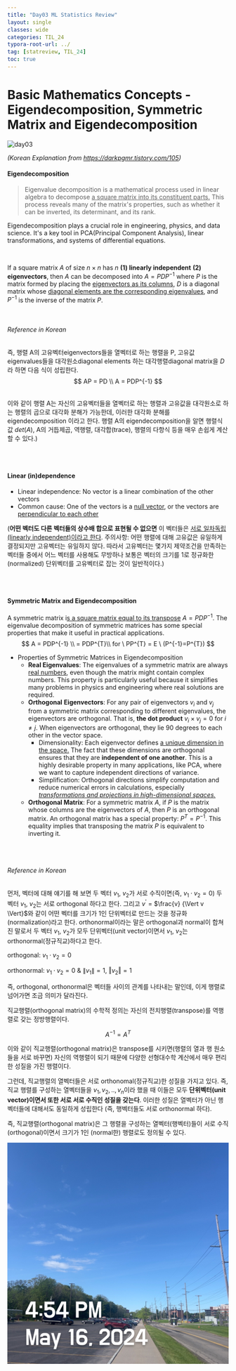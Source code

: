 ```yaml
---
title: "Day03 ML Statistics Review"
layout: single
classes: wide
categories: TIL_24
typora-root-url: ../
tag: [statreview, TIL_24]
toc: true
---
```


# Basic Mathematics Concepts - Eigendecomposition, Symmetric Matrix and Eigendecomposition

<img src="/blog/images/2024-05-16-TIL24_Day3/360F2DDF-9B34-4EE4-8A79-D4802F54D179.jpeg" alt="day03">



*(Korean Explanation from https://darkpgmr.tistory.com/105)*

#### Eigendecomposition

> Eigenvalue decomposition is a mathematical process used in linear algebra to decompose <u>a square matrix into its constituent parts.</u> This process reveals many of the matrix's properties, such as whether it can be inverted, its determinant, and its rank. 

Eigendecomposition plays a crucial role in engineering, physics, and data science. It's a key tool in PCA(Principal Component Analysis), linear transformations, and systems of differential equations. 

<br>

If a square matrix $A$ of size $n \times n$ has $n$ **(1) linearly independent** **(2) eigenvectors**, then $A$ can be decomposed into $A= PDP^{-1}$ where $P$ is the matrix formed by placing the <u>eigenvectors as its columns</u>, $D$ is a diagonal matrix whose <u>diagonal elements are the corresponding eigenvalues</u>, and $P^{-1}$ is the inverse of the matrix $P$.

<br>

###### *Reference in Korean*

즉, 행렬 A의 고유벡터eigenvectors들을 열벡터로 하는 행렬을 P, 고유값eigenvalues들을 대각원소diagonal elements 하는 대각행렬diagonal matrix을 $D$라 하면 다음 식이 성립한다. <br>
$$
AP = PD \\
A = PDP^{-1}
$$

<br>이와 같이 행렬 A는 자신의 고유벡터들을 열벡터로 하는 행렬과 고유값을 대각원소로 하는 행렬의 곱으로 대각화 분해가 가능한데, 이러한 대각화 분해를 eigendecomposition 이라고 한다. 행렬 A의 eigendecomposition을 알면 행렬식 값 $det(A)$, A의 거듭제곱, 역행렬, 대각합(trace), 행렬의 다항식 등을 매우 손쉽게 계산할 수 있다.)

<br><br>

#### **Linear (in)dependence**

- Linear independence: No vector is a linear combination of the other vectors
- Common cause: One of the vectors is a <u>null vector</u>, or the vectors are <u>perpendicular to each other</u> <br>

(**어떤 벡터도 다른 벡터들의 상수배 합으로 표현될 수 없으면** 이 벡터들은 <u>서로 일차독립(linearly independent)이라고 한다</u>. 주의사항: 어떤 행렬에 대해 고유값은 유일하게 결정되지만 고유벡터는 유일하지 않다. 따라서 고유벡터는 몇가지 제약조건을 만족하는 벡터들 중에서 어느 벡터를 사용해도 무방하나 보통은 벡터의 크기를 1로 정규화한(normalized) 단위벡터를 고유벡터로 잡는 것이 일반적이다.)

<br><br>

#### **Symmetric Matrix and Eigendecomposition**

A symmetric matrix i<u>s a square matrix equal to its transpose</u> $A = PDP^{-1}$​. The eigenvalue decomposition of symmetric matrices has some special properties that make it useful in practical applications. 
$$
A = PDP^{-1}  \\
  = PDP^{T}\\
for \ PP^{T} = E \ (P^{-1}=P^{T})
$$




- Properties of Symmetric Matrices in Eigendecomposition
  - **Real Eigenvalues**: The eigenvalues of a symmetric matrix are always <u>real numbers</u>, even though the matrix might contain complex numbers. This property is particularly useful because it simplifies many problems in physics and engineering where real solutions are required.
  - **Orthogonal** **Eigenvectors**: For any pair of eigenvectors $v_i$ and $v_j$ from a symmetric matrix corresponding to different eigenvalues, the eigenvectors are orthogonal. That is, **the dot product** $v_i \times v_j = 0$ for $i \neq j$​.  When eigenvectors are orthogonal, they lie 90 degrees to each other in the vector space. 
    - Dimensionality: Each eigenvector defines <u>a unique dimension in the space.</u> The fact that these dimensions are orthogonal ensures that they are **independent of one another**. This is a highly desirable property in many applications, like PCA, where we want to capture independent directions of variance.
    - Simplification: Orthogonal directions simplify computation and reduce numerical errors in calculations, especially <u>*transformations and projections in high-dimensional spaces.*</u>
  - **Orthogonal Matrix**: For a symmetric matrix $A$, if $P$ is the matrix whose columns are the eigenvectors of $A$, then $P$ is an orthogonal matrix. An orthogonal matrix has a special property: $P^T = P^{-1}$. This equality implies that transposing the matrix $P$​ is equivalent to inverting it.

<br><br>

###### *Reference in Korean*

먼저, 벡터에 대해 얘기를 해 보면 두 벡터 $v_1$, $v_2$가 서로 수직이면(즉, $v_1·v_2=0$) 두 벡터 $v_1$, $v_2$는 서로 orthogonal 하다고 한다. 그리고 $v^{'}$ = $\frac{v} {\Vert v \Vert}$와 같이 어떤 벡터를 크기가 1인 단위벡터로 만드는 것을 정규화(normalization)라고 한다. orthonormal이라는 말은 orthogonal과 normal이 합쳐진 말로서 두 벡터 $v_1$, $v_2$가 모두 단위벡터(unit vector)이면서 $v_1$, $v_2$는 orthonormal(정규직교)하다고 한다.

orthogonal: $v_1·v_2= 0$

orthonormal: $v_1·v_2 = 0$  &  $\lVert v_1 \rVert =1$, $\Vert v_2 \Vert = 1$



즉, orthogonal, orthonormal은 벡터들 사이의 관계를 나타내는 말인데, 이게 행렬로 넘어가면 조금 의미가 달라진다.



직교행렬(orthogonal matrix)의 수학적 정의는 자신의 전치행렬(transpose)를 역행렬로 갖는 정방행렬이다.  

$$A^{-1} = A^T$$

이와 같이 직교행렬(orthogonal matrix)은 transpose를 시키면(행렬의 열과 행 원소들을 서로 바꾸면) 자신의 역행렬이 되기 때문에 다양한 선형대수학 계산에서 매우 편리한 성질을 가진 행렬이다.



그런데, 직교행렬의 열벡터들은 서로 orthonomal(정규직교)한 성질을 가지고 있다. 즉, 직교 행렬를 구성하는 열벡터들을 $v_1, v_2, .., v_n$이라 했을 때 이들은 모두 **단위벡터(unit vector)이면서 또한 서로 서로 수직인 성질을 갖는다**. 이러한 성질은 열벡터가 아닌 행벡터들에 대해서도 동일하게 성립한다 (즉, 행벡터들도 서로 orthonormal 하다).



즉, 직교행렬(orthogonal matrix)은 그 행렬을 구성하는 열벡터(행벡터)들이 서로 수직(orthogonal)이면서 크기가 1인 (normal한) 행렬로도 정의될 수 있다.



![63841F63-292D-47F9-A914-317B42FE3350](/images/2024-05-16-TIL24_Day3/63841F63-292D-47F9-A914-317B42FE3350.jpeg)

